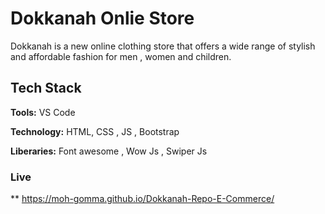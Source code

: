 
# Dokkanah Onlie Store 

Dokkanah is a new online clothing store that offers a wide range of stylish and affordable fashion for men , women and children.


## Tech Stack

**Tools:** VS Code

**Technology:** HTML, CSS , JS , Bootstrap 

**Liberaries:** Font awesome , Wow Js , Swiper Js

### Live
** https://moh-gomma.github.io/Dokkanah-Repo-E-Commerce/
